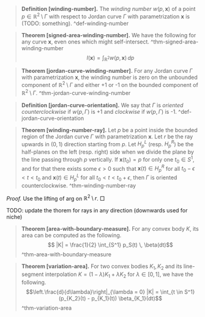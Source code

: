 > __Definition [winding-number].__ The _winding number_ $w(p, \mathbf{x})$ of a point $p \in \mathbb{R}^2 \setminus \Gamma$ with respect to Jordan curve $\Gamma$ with parametrization $\mathbf{x}$ is (TODO: something). ^def-winding-number

> __Theorem [signed-area-winding-number].__ We have the following for any curve $\mathbf{x}$, even ones which might self-intersect. ^thm-signed-area-winding-number
$$
I(\mathbf{x}) = \int_{\mathbb{R}^2} w(p, \mathbf{x}) \, dp
$$

> __Theorem [jordan-curve-winding-number].__ For any Jordan curve $\Gamma$ with parametrization $\mathbf{x}$, the winding number is zero on the unbounded component of $\mathbb{R}^2 \setminus \Gamma$ and either +1 or -1 on the bounded component of $\mathbb{R}^2 \setminus \Gamma$. ^thm-jordan-curve-winding-number

> __Definition [jordan-curve-orientation].__ We say that $\Gamma$ is _oriented counterclockwise_ if $w(p, \Gamma)$ is +1 and _clockwise_ if $w(p, \Gamma)$ is -1. ^def-jordan-curve-orientation

> __Theorem [winding-number-ray].__ Let $p$ be a point inside the bounded region of the Jordan curve $\Gamma$ with parametrization $\mathbf{x}$. Let $r$ be the ray upwards in $(0, 1)$ direction starting from $p$. Let $H^L_p$ (resp. $H^R_p$) be the half-planes on the left (resp. right) side when we divide the plane by the line passing through $p$ vertically. If $\mathbf{x}(t_0) = p$ for only one $t_0 \in S^1$, and for that there exists some $\epsilon > 0$ such that $\mathbf{x}(t) \in H_p^R$ for all $t_0 - \epsilon < t < t_0$ and $\mathbf{x}(t) \in H_p^L$ for all $t_0 < t < t_0 + \epsilon$, then $\Gamma$ is oriented counterclockwise. ^thm-winding-number-ray

_Proof._ Use the lifting of $\text{arg}$ on $\mathbb{R}^2 \setminus r$. □

TODO: update the thorem for rays in any direction (downwards used for niche)

> __Theorem [area-with-boundary-measure].__ For any convex body $K$, its area can be computed as the following. $$ |K| = \frac{1}{2} \int_{S^1} p_S(t) \, \beta(dt)$$ ^thm-area-with-boundary-measure

> __Theorem [variation-area].__ For two convex bodies $K_1, K_2$ and its line-segment interpolation $K = (1 - \lambda) K_1 + \lambda K_2$ for $\lambda \in [0, 1]$, we have the following. $$\left.\frac{d}{d\lambda}\right|_{\lambda = 0} |K|
 = \int_{t \in S^1} (p_{K_2}(t) - p_{K_1}(t)) \beta_{K_1}(dt)$$ ^thm-variation-area
